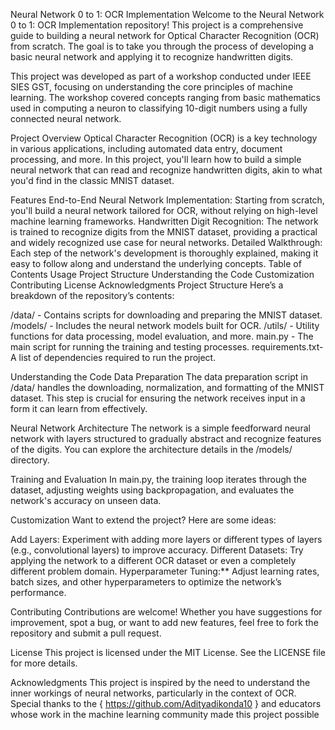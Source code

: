 Neural Network 0 to 1: OCR Implementation Welcome to the Neural Network 0 to 1: OCR Implementation repository! This project is a comprehensive guide to building a neural network for Optical Character Recognition (OCR) from scratch. The goal is to take you through the process of developing a basic neural network and applying it to recognize handwritten digits.

This project was developed as part of a workshop conducted under IEEE SIES GST, focusing on understanding the core principles of machine learning. The workshop covered concepts ranging from basic mathematics used in computing a neuron to classifying 10-digit numbers using a fully connected neural network.

Project Overview Optical Character Recognition (OCR) is a key technology in various applications, including automated data entry, document processing, and more. In this project, you'll learn how to build a simple neural network that can read and recognize handwritten digits, akin to what you'd find in the classic MNIST dataset.

Features End-to-End Neural Network Implementation: Starting from scratch, you'll build a neural network tailored for OCR, without relying on high-level machine learning frameworks. Handwritten Digit Recognition: The network is trained to recognize digits from the MNIST dataset, providing a practical and widely recognized use case for neural networks. Detailed Walkthrough: Each step of the network's development is thoroughly explained, making it easy to follow along and understand the underlying concepts. Table of Contents Usage Project Structure Understanding the Code Customization Contributing License Acknowledgments Project Structure Here’s a breakdown of the repository’s contents:

/data/ - Contains scripts for downloading and preparing the MNIST dataset. /models/ - Includes the neural network models built for OCR. /utils/ - Utility functions for data processing, model evaluation, and more. main.py - The main script for running the training and testing processes. requirements.txt- A list of dependencies required to run the project.

Understanding the Code Data Preparation The data preparation script in /data/ handles the downloading, normalization, and formatting of the MNIST dataset. This step is crucial for ensuring the network receives input in a form it can learn from effectively.

Neural Network Architecture The network is a simple feedforward neural network with layers structured to gradually abstract and recognize features of the digits. You can explore the architecture details in the /models/ directory.

Training and Evaluation In main.py, the training loop iterates through the dataset, adjusting weights using backpropagation, and evaluates the network's accuracy on unseen data.

Customization Want to extend the project? Here are some ideas:

Add Layers: Experiment with adding more layers or different types of layers (e.g., convolutional layers) to improve accuracy. Different Datasets: Try applying the network to a different OCR dataset or even a completely different problem domain. Hyperparameter Tuning:** Adjust learning rates, batch sizes, and other hyperparameters to optimize the network’s performance.

Contributing Contributions are welcome! Whether you have suggestions for improvement, spot a bug, or want to add new features, feel free to fork the repository and submit a pull request.

License This project is licensed under the MIT License. See the LICENSE file for more details.

Acknowledgments This project is inspired by the need to understand the inner workings of neural networks, particularly in the context of OCR. Special thanks to the { https://github.com/Adityadikonda10 } and educators whose work in the machine learning community made this project possible
